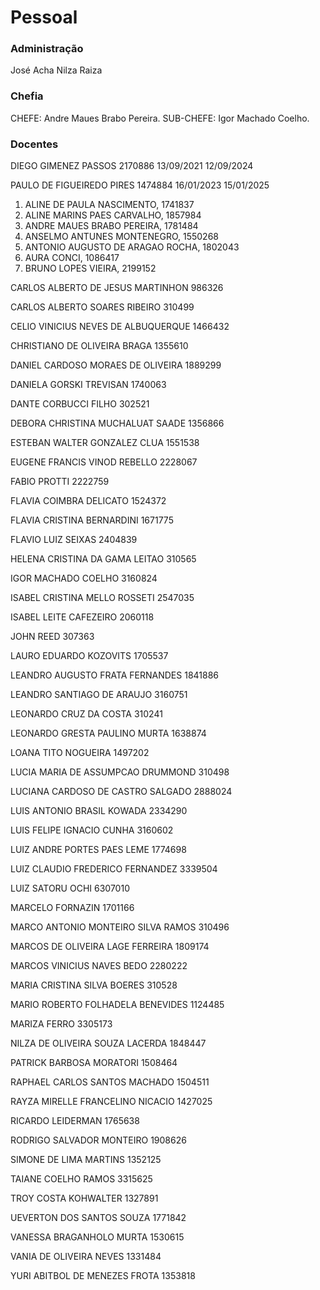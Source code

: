 # Pessoal

### Administração
José Acha
Nilza
Raiza

### Chefia
CHEFE: Andre Maues Brabo Pereira.
SUB-CHEFE: Igor Machado Coelho.

### Docentes

DIEGO GIMENEZ PASSOS
2170886
13/09/2021
12/09/2024

PAULO DE FIGUEIREDO PIRES
1474884
16/01/2023
15/01/2025

1. ALINE DE PAULA NASCIMENTO, 1741837
1. ALINE MARINS PAES CARVALHO, 1857984
1. ANDRE MAUES BRABO PEREIRA, 1781484
1. ANSELMO ANTUNES MONTENEGRO, 1550268
1. ANTONIO AUGUSTO DE ARAGAO ROCHA, 1802043
1. AURA CONCI, 1086417
1. BRUNO LOPES VIEIRA, 2199152

CARLOS ALBERTO DE JESUS MARTINHON
986326

CARLOS ALBERTO SOARES RIBEIRO
310499

CELIO VINICIUS NEVES DE ALBUQUERQUE
1466432

CHRISTIANO DE OLIVEIRA BRAGA
1355610

DANIEL CARDOSO MORAES DE OLIVEIRA
1889299

DANIELA GORSKI TREVISAN
1740063

DANTE CORBUCCI FILHO
302521

DEBORA CHRISTINA MUCHALUAT SAADE
1356866

ESTEBAN WALTER GONZALEZ CLUA
1551538

EUGENE FRANCIS VINOD REBELLO
2228067

FABIO PROTTI
2222759

FLAVIA COIMBRA DELICATO
1524372

FLAVIA CRISTINA BERNARDINI
1671775

FLAVIO LUIZ SEIXAS
2404839

HELENA CRISTINA DA GAMA LEITAO
310565

IGOR MACHADO COELHO
3160824

ISABEL CRISTINA MELLO ROSSETI
2547035

ISABEL LEITE CAFEZEIRO
2060118

JOHN REED
307363

LAURO EDUARDO KOZOVITS
1705537

LEANDRO AUGUSTO FRATA FERNANDES
1841886

LEANDRO SANTIAGO DE ARAUJO
3160751

LEONARDO CRUZ DA COSTA
310241

LEONARDO GRESTA PAULINO MURTA
1638874

LOANA TITO NOGUEIRA
1497202

LUCIA MARIA DE ASSUMPCAO DRUMMOND
310498

LUCIANA CARDOSO DE CASTRO SALGADO
2888024

LUIS ANTONIO BRASIL KOWADA
2334290

LUIS FELIPE IGNACIO CUNHA
3160602

LUIZ ANDRE PORTES PAES LEME
1774698

LUIZ CLAUDIO FREDERICO FERNANDEZ
3339504

LUIZ SATORU OCHI
6307010

MARCELO FORNAZIN
1701166

MARCO ANTONIO MONTEIRO SILVA RAMOS
310496

MARCOS DE OLIVEIRA LAGE FERREIRA
1809174

MARCOS VINICIUS NAVES BEDO
2280222

MARIA CRISTINA SILVA BOERES
310528

MARIO ROBERTO FOLHADELA BENEVIDES
1124485

MARIZA FERRO
3305173

NILZA DE OLIVEIRA SOUZA LACERDA
1848447

PATRICK BARBOSA MORATORI
1508464

RAPHAEL CARLOS SANTOS MACHADO
1504511

RAYZA MIRELLE FRANCELINO NICACIO
1427025

RICARDO LEIDERMAN
1765638

RODRIGO SALVADOR MONTEIRO
1908626

SIMONE DE LIMA MARTINS
1352125

TAIANE COELHO RAMOS
3315625

TROY COSTA KOHWALTER
1327891

UEVERTON DOS SANTOS SOUZA
1771842

VANESSA BRAGANHOLO MURTA
1530615

VANIA DE OLIVEIRA NEVES
1331484

YURI ABITBOL DE MENEZES FROTA
1353818